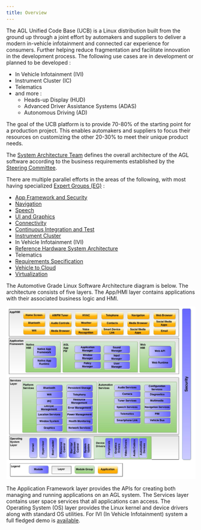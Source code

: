 ```yaml
---
title: Overview
---
```


The AGL Unified Code Base (UCB) is a Linux distribution built from the ground up
through a joint effort by automakers and suppliers to deliver a modern
in-vehicle infotainment and connected car experience for consumers. Further
helping reduce fragmentation and facilitate innovation in the development
process. The following use cases are in development or planned to be developed :

 - In Vehicle Infotainment (IVI)
 - Instrument Cluster (IC)
 - Telematics
 - and more :
     - Heads-up Display (HUD)
     - Advanced Driver Assistance Systems (ADAS)
     - Autonomous Driving (AD)

The goal of the UCB platform is to provide 70-80% of the starting
point for a production project. This enables automakers and suppliers to focus
their resources on customizing the other 20-30% to meet their unique product needs.

The [System Architecture Team](https://wiki.automotivelinux.org/agl-sat) defines the overall architecture of the AGL
software according to the business requirements established by the [Steering Committee](https://www.automotivelinux.org/about/steering-committee/).

There are multiple parallel efforts in the areas of the following, with most having specialized [Expert Groups
(EG)](https://wiki.automotivelinux.org/#active_expert_groups) :

   - [App Framework and Security](https://wiki.automotivelinux.org/eg-app-fw)
   - [Navigation](https://wiki.automotivelinux.org/eg-navi)
   - [Speech](https://wiki.automotivelinux.org/eg-speech)
   - [UI and Graphics](https://wiki.automotivelinux.org/eg-ui-graphics)
   - [Connectivity](https://wiki.automotivelinux.org/eg-connectivity)
   - [Continuous Integration and Test](https://wiki.automotivelinux.org/eg-ciat)
   - [Instrument Cluster](https://wiki.automotivelinux.org/eg-ic)
   - In Vehicle Infotainment (IVI)
   - [Reference Hardware System Architecture](https://wiki.automotivelinux.org/eg-rhsa)
   - Telematics
   - [Requirements Specification](https://wiki.automotivelinux.org/eg-requirements-specification)
   - [Vehicle to Cloud](https://wiki.automotivelinux.org/eg-v2c)
   - [Virtualization](https://wiki.automotivelinux.org/eg-virt)

The Automotive Grade Linux Software Architecture diagram is below. The architecture consists
of five layers. The App/HMI layer contains applications with their associated business logic and
HMI.

![Architecture Diagram](architecture.jpg)

The Application Framework layer provides the APIs for creating both managing and running
applications on an AGL system. The Services layer contains user space services that all
applications can access. The Operating System (OS) layer provides the Linux kernel and device
drivers along with standard OS utilities. For IVI (In Vehicle Infotainment)
system a full fledged demo is [available](../../0_Getting_Started/1_Quickstart/Using_Ready_Made_Images.md).